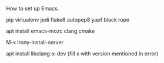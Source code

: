 How to set up Emacs.

pip
virtualenv
jedi
flake8
autopep8
yapf
black
rope

apt install
emacs-mozc
clang
cmake

M-x
irony-install-server

apt install
libclang-x-dev (fill x with version mentioned in error)